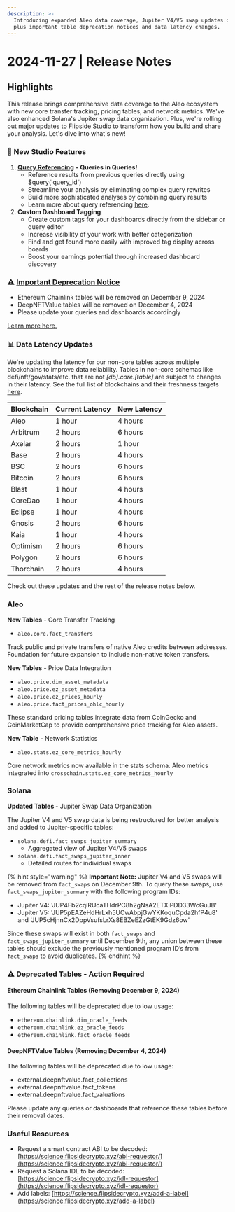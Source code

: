 ```yaml
---
description: >-
  Introducing expanded Aleo data coverage, Jupiter V4/V5 swap updates on Solana,
  plus important table deprecation notices and data latency changes.
---
```


# 2024-11-27 | Release Notes

## Highlights

This release brings comprehensive data coverage to the Aleo ecosystem with new core transfer tracking, pricing tables, and network metrics. We've also enhanced Solana's Jupiter swap data organization. Plus, we're rolling out major updates to Flipside Studio to transform how you build and share your analysis. Let's dive into what's new!

### 🎨 New Studio Features

1. [**Query Referencing**](https://docs.flipsidecrypto.xyz/data/data-products/data-studio-sql-analysts/studio-in-depth/query-editor/query-referencing) **- Queries in Queries!**
   * Reference results from previous queries directly using $query('query\_id')
   * Streamline your analysis by eliminating complex query rewrites
   * Build more sophisticated analyses by combining query results
   * Learn more about query referencing [here](https://docs.flipsidecrypto.xyz/data/data-products/data-studio-sql-analysts/studio-in-depth/query-editor/query-referencing).
2. **Custom Dashboard Tagging**
   * Create custom tags for your dashboards directly from the sidebar or query editor
   * Increase visibility of your work with better categorization
   * Find and get found more easily with improved tag display across boards
   * Boost your earnings potential through increased dashboard discovery

### ⚠️ [Important Deprecation Notice](https://docs.flipsidecrypto.xyz/support/release-notes/2024-11-27-release-notes#deprecated-tables-action-required)

* Ethereum Chainlink tables will be removed on December 9, 2024
* DeepNFTValue tables will be removed on December 4, 2024
* Please update your queries and dashboards accordingly

[Learn more here](https://docs.flipsidecrypto.xyz/support/release-notes/2024-11-27-release-notes#data-latency-updates)[.](https://docs.flipsidecrypto.xyz/support/release-notes/2024-11-27-release-notes#deprecated-tables-action-required)

### 📊 Data Latency Updates

We're updating the latency for our non-core tables across multiple blockchains to improve data reliability. Tables in non-core schemas like defi/nft/gov/stats/etc. that are not _\[db].core.\[table]_ are subject to changes in their latency. See the full list of blockchains and their freshness targets [here](../../../data/flipside-data/table-freshness-targets.md).

| Blockchain | Current Latency | New Latency |
| ---------- | --------------- | ----------- |
| Aleo       | 1 hour          | 4 hours     |
| Arbitrum   | 2 hours         | 6 hours     |
| Axelar     | 2 hours         | 1 hour      |
| Base       | 2 hours         | 4 hours     |
| BSC        | 2 hours         | 6 hours     |
| Bitcoin    | 2 hours         | 6 hours     |
| Blast      | 1 hour          | 4 hours     |
| CoreDao    | 1 hour          | 4 hours     |
| Eclipse    | 1 hour          | 4 hours     |
| Gnosis     | 2 hours         | 6 hours     |
| Kaia       | 1 hour          | 4 hours     |
| Optimism   | 2 hours         | 6 hours     |
| Polygon    | 2 hours         | 6 hours     |
| Thorchain  | 2 hours         | 4 hours     |

Check out these updates and the rest of the release notes below.

### Aleo

**New Tables** - Core Transfer Tracking

* `aleo.core.fact_transfers`

Track public and private transfers of native Aleo credits between addresses. Foundation for future expansion to include non-native token transfers.

**New Tables** - Price Data Integration

* `aleo.price.dim_asset_metadata`
* `aleo.price.ez_asset_metadata`
* `aleo.price.ez_prices_hourly`
* `aleo.price.fact_prices_ohlc_hourly`

These standard pricing tables integrate data from CoinGecko and CoinMarketCap to provide comprehensive price tracking for Aleo assets.

**New Table** - Network Statistics

* `aleo.stats.ez_core_metrics_hourly`

Core network metrics now available in the stats schema. Aleo metrics integrated into `crosschain.stats.ez_core_metrics_hourly`

### Solana

**Updated Tables -** Jupiter Swap Data Organization

The Jupiter V4 and V5 swap data is being restructured for better analysis and added to Jupiter-specific tables:

* `solana.defi.fact_swaps_jupiter_summary`
  * Aggregated view of Jupiter V4/V5 swaps
* `solana.defi.fact_swaps_jupiter_inner`
  * Detailed routes for individual swaps

{% hint style="warning" %}
**Important Note:** Jupiter V4 and V5 swaps will be removed from `fact_swaps` on December 9th. To query these swaps, use `fact_swaps_jupiter_summary` with the following program IDs:

* Jupiter V4: 'JUP4Fb2cqiRUcaTHdrPC8h2gNsA2ETXiPDD33WcGuJB'
* Jupiter V5: 'JUP5pEAZeHdHrLxh5UCwAbpjGwYKKoquCpda2hfP4u8' and 'JUP5cHjnnCx2DppVsufsLrXs8EBZeEZzGtEK9Gdz6ow'

Since these swaps will exist in both `fact_swaps` and `fact_swaps_jupiter_summary` until December 9th, any union between these tables should exclude the previously mentioned program ID’s from `fact_swaps` to avoid duplicates.
{% endhint %}

### ⚠️ Deprecated Tables - Action Required

#### Ethereum Chainlink Tables (Removing December 9, 2024)

The following tables will be deprecated due to low usage:

* `ethereum.chainlink.dim_oracle_feeds`
* `ethereum.chainlink.ez_oracle_feeds`
* `ethereum.chainlink.fact_oracle_feeds`

#### DeepNFTValue Tables (Removing December 4, 2024)

The following tables will be deprecated due to low usage:

* external.deepnftvalue.fact\_collections
* external.deepnftvalue.fact\_tokens
* external.deepnftvalue.fact\_valuations

Please update any queries or dashboards that reference these tables before their removal dates.

### Useful Resources

* Request a smart contract ABI to be decoded: [https://science.flipsidecrypto.xyz/abi-requestor/](https://science.flipsidecrypto.xyz/abi-requestor/)
* Request a Solana IDL to be decoded: [https://science.flipsidecrypto.xyz/idl-requestor](https://science.flipsidecrypto.xyz/idl-requestor)
* Add labels: [https://science.flipsidecrypto.xyz/add-a-label](https://science.flipsidecrypto.xyz/add-a-label)
